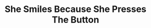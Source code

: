 ---
artist: Trickfinger
title: 'She Smiles Because She Presses The Button'
apple_link: 'https://music.apple.com/us/album/she-smiles-because-she-presses-the-button-ep/1513020726'
link: 'https://www.dropbox.com/s/4a0w0zaq4akj274/Trickfinger.zip?dl=1'
content: ""
new_image: ../assets/FFWD/Trickfinger.jpg
published_date: '2020-06-08T22:34:48.000Z'
---